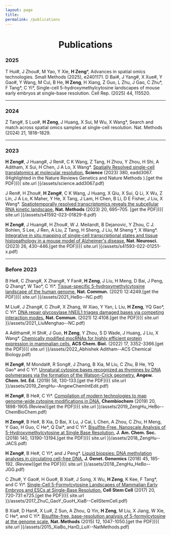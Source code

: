```yaml
---
layout: page
title:
permalink: /publications
---
```


<h1 align="center">Publications</h1>

### 2025

T Hui#, J Zhou#, M Yao, Y Xie, **H Zeng**\*, Advances in spatial omics technologies. Small Methods (2025), e2401171.
D Bai#, J Yang#, X Xue#, Y Gao#, Y Wang, M Cui, B He, **H Zeng**, H Xiang, Z Guo, L Zhu, J Gao, C Zhu\*, F Tang\*, C Yi\*, Single-cell 5-hydroxymethylcytosine landscapes of mouse early embryos at single-base resolution. Cell Rep. (2025) 44, 115520.

---

### 2024

Z Tang#, S Luo#, **H Zeng**, J Huang, X Sui, M Wu, X Wang\*, Search and match across spatial omics samples at single-cell resolution. Nat. Methods (2024) 21, 1818–1829.

---

### 2023

**H Zeng#**, J Huang#, J Ren#, C K Wang, Z Tang, H Zhou, Y Zhou, H Shi, A Aditham, X Sui, H Chen, J A Lo, X Wang\*. [Spatially Resolved single-cell translatomics at molecular resolution.](https://www.science.org/doi/10.1126/science.add3067)  **Science** (2023) 380, eadd3067. (Highlighted in the  Nature Reviews Genetics and  Nature Methods ).[get the PDF]({{ site.url }}/assets/science.add3067.pdf)


J Ren#, H Zhou#, **H Zeng#**, C K Wang, J Huang, X Qiu, X Sui, Q Li, X Wu, Z Lin, J A Lo, K Maher, Y He, X Tang, J Lam, H Chen, B Li, D E Fisher, J Liu, X Wang\*. [Spatiotemporally resolved transcriptomics reveals the subcellular RNA kinetic landscape.](https://www.nature.com/articles/s41592-023-01829-8)  **Nat. Methods** (2023) 20, 695–705.
[get the PDF]({{ site.url }}/assets/s41592-023-01829-8.pdf)


**H Zeng#**, J Huang#, H Zhou#, W J. Meilandt, B Dejanovic, Y Zhou, C J. Bohlen, S Lee, J Ren, A Liu, Z Tang, H Sheng, J Liu, M Sheng \*, X Wang\*. [Integrative in situ mapping of single-cell transcriptional states and tissue histopathology in a mouse model of Alzheimer's disease.](https://www.nature.com/articles/s41593-022-01251-x)  **Nat. Neurosci.** (2023) 26, 430–446.[get the PDF]({{ site.url }}/assets/s41593-022-01251-x.pdf)

---

### Before 2023

B He#, C Zhang#, X Zhang#, Y Fan#, **H Zeng**, J Liu, H Meng, D Bai, J Peng, Q Zhang\*, W Tao\*, C Yi\*. [Tissue-specific 5-hydroxymethylcytosine landscape of the human genome.](https://www.nature.com/articles/s41467-021-24425-w)  **Nat. Commun.** (2021) 12:4249.[get the PDF]({{ site.url }}/assets/2021_HeBo--NC.pdf)

M Liu#, J Zhang#, C Zhu#, X Zhang, W Xiao, Y Yan, L Liu, **H Zeng**, YQ Gao\*, C Yi\*. [DNA repair glycosylase hNEIL1 triages damaged bases via competing interaction modes.](https://www.nature.com/articles/s41467-021-24431-y)  **Nat. Commun.** (2021) 12:4108.[get the PDF]({{ site.url }}/assets/2021_LiuMenghao--NC.pdf)

A Aditham#, H Shi#, J Guo, **H Zeng**, Y Zhou, S D Wade, J Huang, J Liu, X Wang\*. [Chemically modified mocRNAs for highly efficient protein expression in mammalian cells.](https://pubs.acs.org/doi/10.1021/acschembio.1c00569)  **ACS Chem. Biol.** (2022) 17, 3352-3366.[get the PDF]({{ site.url }}/assets/2022_Abhishek Aditham--ACS Chemical Biology.pdf)

**H Zeng#**, M Mondal#, R Song#, J Zhang, B Xia, M Liu, C Zhu, B He, YQ Gao\* and C Yi\*. [Unnatural cytosine bases recognized as thymines by DNA polymerases via the formation of the Watson-Crick geometry.](https://onlinelibrary.wiley.com/doi/10.1002/anie.201807845)  **Angew. Chem. Int. Ed.** (2019) 58, 130-133.[get the PDF]({{ site.url }}/assets/2019_ZengHu--AngewChemIntEdit.pdf)

**H Zeng#**, B He#, C Yi\*. [Compilation of modern technologies to map genome-wide cytosine modifications in DNA.](https://chemistry-europe.onlinelibrary.wiley.com/doi/10.1002/cbic.201900035)  **Chembiochem**  (2019) 20, 1898-1905.(Review)[get the PDF]({{ site.url }}/assets/2019_ZengHu_HeBo--ChemBioChem.pdf)

**H Zeng#**, B He#, B Xia, D Bai, X Lu, J Cai, L Chen, A Zhou, C Zhu, H Meng, Y Gao, H Guo, C He\*, Q Dai\*, and C Yi\*. [Bisulfite-Free, Nanoscale Analysis of 5-Hydroxymethylcytosine at Single Base Resolution.](https://pubs.acs.org/doi/10.1021/jacs.8b08297)  **J. Am. Chem. Soc.** (2018) 140, 13190-13194.[get the PDF]({{ site.url }}/assets/2018_ZengHu--JACS.pdf)

**H Zeng#**, B He#, C Yi\*, and J Peng\*. [Liquid biopsies: DNA methylation analyses in circulating cell-free DNA.](https://www.sciencedirect.com/science/article/abs/pii/S1673852718300432?via%3Dihub)  **J. Genet. Genomics** (2018) 45, 185-192. (Review)[get the PDF]({{ site.url }}/assets/2018_ZengHu_HeBo--JGG.pdf)

C Zhu#, Y Gao#, H Guo#, B Xia#, J Song, X Wu, **H Zeng**, K Kee, F Tang\*, and C Yi\*. [Single-Cell 5-Formylcytosine Landscapes of Mammalian Early Embryos and ESCs at Single-Base Resolution.](https://www.cell.com/cell-stem-cell/fulltext/S1934-5909(17)30070-X)  **Cell Stem Cell** (2017) 20, 720-731 e725.[get the PDF]({{ site.url }}/assets/2017_ZhuC_GaoY_GuoH_XiaB--CellStemCell.pdf)

B Xia#, D Han#, X Lu#, Z Sun, A Zhou, Q Yin, **H Zeng**, M Liu, X Jiang, W Xie, C He\*, and C Yi\*. [Bisulfite-free, base-resolution analysis of 5-formylcytosine at the genome scale.](https://www.nature.com/articles/nmeth.3569)  **Nat. Methods** (2015) 12, 1047-1050.[get the PDF]({{ site.url }}/assets/2015_XiaBo_HanD_LuX--NatMethods.pdf)
